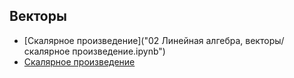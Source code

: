 
## Векторы

 - [Скалярное произведение]("02 Линейная алгебра, векторы/скалярное произведение.ipynb")
 - [Скалярное произведение](http://ya.ru)